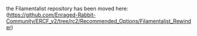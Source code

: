 the Filamentalist repository has been moved here:  (https://github.com/Enraged-Rabbit-Community/ERCF_v2/tree/rc2/Recommended_Options/Filamentalist_Rewinder)
